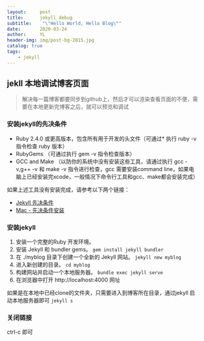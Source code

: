 ```yaml
---
layout:     post
title:      jekyll debug
subtitle:    "\"Hello World, Hello Blog\""
date:       2020-03-24
author:     YL
header-img: img/post-bg-2015.jpg
catalog: true
tags:
    - jekyll
---
```

## jekll 本地调试博客页面
> 解决每一篇博客都要同步到github上，然后才可以渲染查看页面的不便，需要在本地更新完博客之后，就可以预览和调试

### 安装jekyll的先决条件
* Ruby 2.4.0 或更高版本，包含所有用于开发的头文件（可通过* 执行 ruby -v 指令检查 ruby 版本）
* RubyGems （可通过执行 gem -v 指令检查版本）
* GCC and Make （以防你的系统中没有安装这些工具，请通过执行 gcc -v,g++ -v 和 make -v 指令进行检查，gcc 需要安装command line，如果电脑上已经安装完xcode，一般情况下命令行工具和gcc、make都会安装完成）

如果上述工具没有安装完成，请参考以下两个链接：
* [Jekyll 先决条件](https://www.jekyll.com.cn/docs/installation/#requirements)
* [Mac - 先决条件安装](https://www.jekyll.com.cn/docs/installation/macos/)

### 安装jekyll
1. 安装一个完整的Ruby 开发环境。
2. 安装 Jekyll 和 bundler gems。
``` gem install jekyll bundler ```
3. 在 ./myblog 目录下创建一个全新的 Jekyll 网站。
``` jekyll new myblog ```
4. 进入新创建的目录。
``` cd myblog ```
5. 构建网站并启动一个本地服务器。
``` bundle exec jekyll serve ```
6. 在浏览器中打开 http://localhost:4000 网址

如果是在本地中已经clone的文件夹，只需要进入到博客所在目录，通过jekyll 启动本地服务器即可
``` jekyll s ```


### 关闭链接
ctrl-c 即可
